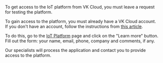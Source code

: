 To get access to the IoT platform from VK Cloud, you must leave a request for testing the platform.

<warn>

To gain access to the platform, you must already have a VK Cloud account.
If you don't have an account, follow the instructions from [this article](https://mcs.mail.ru/docs/ru/additionals/start/get-started/registration).

</warn>

To do this, go to the [IoT Platform](https://mcs.mail.ru/iot/) page and click on the "Learn more" button. Fill out the form: your name, email, phone, company and comments, if any.

Our specialists will process the application and contact you to provide access to the platform.

